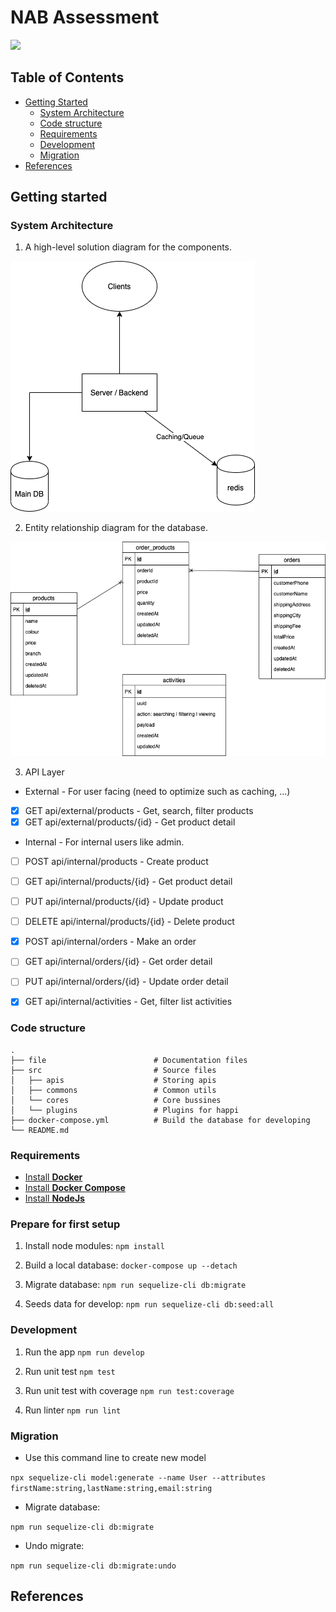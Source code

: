 # NAB Assessment

![](https://github.com/actions/hello-world/workflows/node.js/badge.svg)

## Table of Contents

<!-- START doctoc generated TOC please keep comment here to allow auto update -->
<!-- DON'T EDIT THIS SECTION, INSTEAD RE-RUN doctoc TO UPDATE -->

- [Getting Started](#getting-started)
  - [System Architecture](#system-architecture)
  - [Code structure](#code-structure)
  - [Requirements](#requirements)
  - [Development](#development)
  - [Migration](#Migration)
- [References](#references)

<!-- END doctoc generated TOC please keep comment here to allow auto update -->

## Getting started

### System Architecture
1. A high-level solution diagram for the components.

![High-level solution diagram](./files/high-level_solution.png)

2. Entity relationship diagram for the database.

![Entity relationship diagram](./files/database.png)

3. API Layer

* External - For user facing (need to optimize such as caching, ...)
- [x] GET api/external/products - Get, search, filter products
- [x] GET api/external/products/{id} - Get product detail

* Internal - For internal users like admin.
- [ ] POST api/internal/products - Create product
- [ ] GET api/internal/products/{id} - Get product detail
- [ ] PUT api/internal/products/{id} - Update product
- [ ] DELETE api/internal/products/{id} - Delete product
- [x] POST api/internal/orders - Make an order
- [ ] GET api/internal/orders/{id} - Get order detail
- [ ] PUT api/internal/orders/{id} - Update order detail
- [x] GET api/internal/activities - Get, filter list activities


### Code structure
    .
    ├── file                        # Documentation files
    ├── src                         # Source files
    │   ├── apis                    # Storing apis
    │   ├── commons                 # Common utils
    │   └── cores                   # Core bussines
    │   └── plugins                 # Plugins for happi
    ├── docker-compose.yml          # Build the database for developing
    └── README.md

### Requirements

- [Install **Docker**](https://docs.docker.com/install/)
- [Install **Docker Compose**](https://docs.docker.com/compose/install/)
- [Install **NodeJs**](https://nodejs.org/en/download/)

### Prepare for first setup

1. Install node modules: `npm install`

2. Build a local database: `docker-compose up --detach`

3. Migrate database: `npm run sequelize-cli db:migrate`

4. Seeds data for develop: `npm run sequelize-cli db:seed:all`

### Development

1. Run the app `npm run develop`

2. Run unit test `npm test`

3. Run unit test with coverage `npm run test:coverage`

4. Run linter `npm run lint`

### Migration
- Use this command line to create new model

`npx sequelize-cli model:generate --name User --attributes firstName:string,lastName:string,email:string`

- Migrate database:

`npm run sequelize-cli db:migrate`

- Undo migrate:

`npm run sequelize-cli db:migrate:undo`

## References
